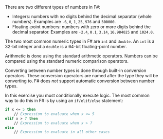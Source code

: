 There are two different types of numbers in F#:

- Integers: numbers with no digits behind the decimal separator (whole numbers). Examples are `-6`, `0`, `1`, `25`, `976` and `500000`.
- Floating-point numbers: numbers with zero or more digits behind the decimal separator. Examples are `-2.4`, `0.1`, `3.14`, `16.984025` and `1024.0`.

The two most common numeric types in F# are `int` and `double`. An `int` is a 32-bit integer and a `double` is a 64-bit floating-point number.

Arithmetic is done using the standard arithmetic operators. Numbers can be compared using the standard numeric comparison operators.

Converting between number types is done through built-in conversion operators. These conversion operators are named after the type they will be converting to. F# does _not_ support automatic conversion between number types.

In this exercise you must conditionally execute logic. The most common way to do this in F# is by using an `if/elif/else` statement:

```fsharp
if x <= 5 then
    // Expression to evaluate when x <= 5
elif x > 7 then
    // Expression to evaluate when x > 7
else
    // Expression to evaluate in all other cases
```
